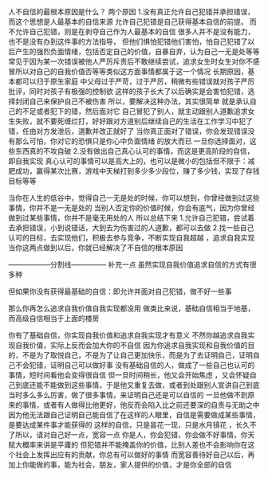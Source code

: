人不自信的最根本原因是什么？
两个原因 
1.没有真正允许自己犯错并承担错误，而这个思想是人最基本的自信来源
允许自己犯错是自己获得基本自信的前提。
而不允许自己犯错，则是在剥夺自己作为人最基本的自信
很多人并不是没有能力，也不是没有办到这件事的方法指导，
但他们惧怕犯错他们害怕，怕自己犯错了以后产生的强烈负面情绪，包括否定自己的价值，自暴自弃，认为自己一无是处等等
常见于因为某一次错误被他人严厉斥责后不敢继续尝试，追求女生时女生对你不感冒所以对自己的自我价值否等等类似这方面事情都属于这一个情况
长期原因，基本都可以归于原生家庭 中父母过于严苛，过于严厉，稍微有些错误就对孩子严厉批评，同时对孩子有极强的控制欲
这样的孩子长大了以后确实是会害怕犯错，选择封闭自己来保护自己不被伤害
所以，要解决这种办法，其实很简单
就是承认自己的不足或者犯下的错，然后面对它
自己冒犯了别人，就主动跟别人道歉追求女生失败，就不要死缠烂打，好好跟对方道别后继续自己的生活在工作学习中犯了错，任由对方发泄后，道歉并改正就好了
当你真正面对了错误，你会发现错误没有那么可怕，你对它的恐惧只是你心中负面情绪 的放大而已
一旦你选择面对，这些东西真的不攻自破
2.没有做出自己真心认可的事情，而这是更高阶段的自信，即自我实现
真心认可的事情可以是高大上的，也可以是微小的包括但不限于：减肥成功，赢得某次比赛，游戏中天梯打到多少多少段位，赚了多少钱，实现了存钱目标等等 

当你在人生的低谷中，觉得自己一无是处的时候，你可以想到，你曾经做到过这些事情，你并不是一无是处的
当别人否定你的价值时候，你会有底气，因为你曾经做到过某些事情，你并不是毫无用处的人
所以总结下来 
1.允许自己犯错，尝试着去承担错误，小到说错话，大到去为伤害过的人道歉，都可以去做 
2.找一些自己认可的目标，去实现他们，积极去参与竞争，不断实现自我超越 ，追求自我实现当你这两点做到以后，你就已经解决了不自信的根本原因

——————分割线—————
补充一点
虽然实现自我价值追求自信的方式有很多种

但如果你没有获得最基础的自信：即允许并面对自己犯错，做不好一些事

那么你再怎么追求自我价值自我实现都没用
做类比来说，基础自信相当于地基，而高级自信相当于上面的楼房

你有了基础自信，你实现自我价值和追求自我实现才有意义
不然你越追求自我实现自我价值，实际上反而会加大你的不自信
因为你追求自我实现和自我价值的目的，不是为了取悦自己，不是为了让自己更加快乐，而是为了去证明自己，证明自己不会犯错，证明自己可以做好事
没有基础自信的人，做成了一些自己也认可的事情，短时间看他会变得很自信
但一旦时间稍长，他又会开始焦虑 ，又会怀疑自己到底还能不能做到这些事情，于是他又重复去做，或者到处跟别人宣讲自己到底当时多么多么厉害，做了很多事情，来证明自己还是可以自信的
一旦他做不到原来的事情，或者有人做得比他更好，他反而会陷入比之前还要深的自责与无助之中
因为他无法跟自己证明自己能自信了在这样的人眼里，自信是需要做成某些事情，是要达成某件事才能获得的
这样的自信，只是昙花一现，只是水月镜花 ，长久不了所以，请对自己好一点，宽容一点
你是人，你会犯错，你会做不好事情，你天赋大概率来讲是平庸的
但犯错并不能掩盖你的价值，比别人差也不会影响你在这个社会上发挥出应有的贡献，你总有可以做好的事情
而宽容善待好自己以后，再加上你能做的事，能为社会，朋友，家人提供的价值，才是你全部的自信 